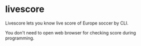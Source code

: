 # livescore
Livescore lets you know live score of Europe soccer by CLI.

You don't need to open web browser for checking score during programming.
